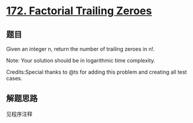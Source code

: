 # [172. Factorial Trailing Zeroes](https://leetcode-cn.com/problems/factorial-trailing-zeroes/)

## 题目
Given an integer n, return the number of trailing zeroes in n!.

Note: Your solution should be in logarithmic time complexity.

Credits:Special thanks to @ts for adding this problem and creating all test cases.

## 解题思路

见程序注释
